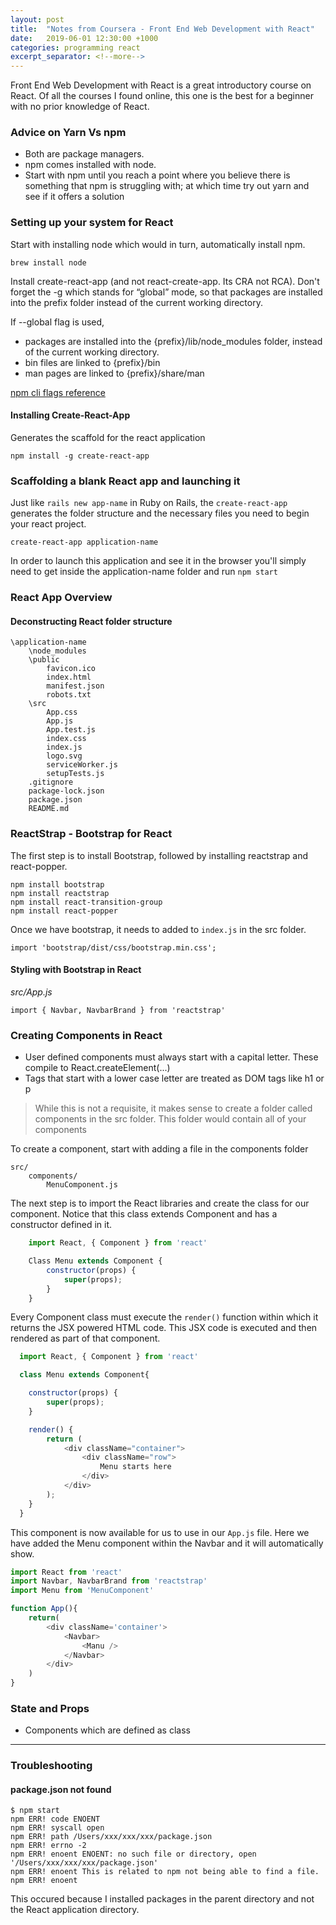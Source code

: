 ```yaml
---
layout: post
title:  "Notes from Coursera - Front End Web Development with React"
date:   2019-06-01 12:30:00 +1000
categories: programming react
excerpt_separator: <!--more-->
---
```


Front End Web Development with React is a great introductory course on React. Of all the courses I found online, this one is the best for a beginner with no prior knowledge of React.

<!--more-->

### Advice on Yarn Vs npm
- Both are package managers. 
- npm comes installed with node. 
- Start with npm until you reach a point where you believe there is something that npm is struggling with; at which time try out yarn and see if it offers a solution


### Setting up your system for React

Start with installing node which would in turn, automatically install npm.
```
brew install node
```

Install create-react-app (and not react-create-app. Its CRA not RCA). Don't forget the -g which stands for “global” mode, so that packages are installed into the prefix folder instead of the current working directory. 

If --global flag is used, 
- packages are installed into the {prefix}/lib/node_modules folder, instead of the current working directory.
- bin files are linked to {prefix}/bin
- man pages are linked to {prefix}/share/man 

[npm cli flags reference](https://docs.npmjs.com/using-npm/config.html)

#### Installing Create-React-App 
Generates the scaffold for the react application

```
npm install -g create-react-app
``` 

### Scaffolding a blank React app and launching it 
Just like `rails new app-name` in Ruby on Rails, the `create-react-app` generates the folder structure and the necessary files you need to begin your react project.

```
create-react-app application-name
```

In order to launch this application and see it in the browser you'll simply need to get inside the application-name folder and run `npm start`

### React App Overview

#### Deconstructing React folder structure
```
\application-name
	\node_modules
	\public
		favicon.ico
		index.html
		manifest.json
		robots.txt
	\src
		App.css
		App.js
		App.test.js
		index.css
		index.js
		logo.svg
		serviceWorker.js
		setupTests.js
	.gitignore
	package-lock.json
	package.json
	README.md
```

### ReactStrap - Bootstrap for React

The first step is to install Bootstrap, followed by installing reactstrap and react-popper. 

```
npm install bootstrap
npm install reactstrap
npm install react-transition-group
npm install react-popper
```

Once we have bootstrap, it needs to added to `index.js` in the src folder. 

```
import 'bootstrap/dist/css/bootstrap.min.css';
``` 

#### Styling with Bootstrap in React

_src/App.js_
```
import { Navbar, NavbarBrand } from 'reactstrap'
```

### Creating Components in React

- User defined components must always start with a capital letter. These compile to React.createElement(...) 
- Tags that start with a lower case letter are treated as DOM tags like h1 or p

> While this is not a requisite, it makes sense to create a folder called components in the src folder. This folder would contain all of your components

To create a component, start with  adding a file in the components folder
```
src/
	components/
		MenuComponent.js
```

The next step is to import the React libraries and create the class for our component. Notice that this class extends Component and has a constructor defined in it. 

```javascript
	import React, { Component } from 'react'

	Class Menu extends Component {
		constructor(props) {
			super(props);
		}
	}
```

Every Component class must execute the `render()` function within which it returns the JSX powered HTML code. This JSX code is executed and then rendered as part of that component. 

```javascript
  import React, { Component } from 'react'

  class Menu extends Component{

  	constructor(props) {
  		super(props);
  	}

  	render() {
  		return (
  			<div className="container">
  				<div className="row">
  					Menu starts here
  				</div>
  			</div>
  		);
  	}
  }
```

This component is now available for us to use in our `App.js` file. Here we have added the Menu component within the Navbar and it will automatically show.

```javascript
import React from 'react'
import Navbar, NavbarBrand from 'reactstrap'
import Menu from 'MenuComponent'

function App(){
	return(
		<div className='container'>
			<Navbar>
				<Manu />
			</Navbar>
		</div>
	)
}
``` 

### State and Props

- Components which are defined as class 

    

---
    
    
### Troubleshooting

#### package.json not found
```
$ npm start
npm ERR! code ENOENT
npm ERR! syscall open
npm ERR! path /Users/xxx/xxx/xxx/package.json
npm ERR! errno -2
npm ERR! enoent ENOENT: no such file or directory, open '/Users/xxx/xxx/xxx/package.json'
npm ERR! enoent This is related to npm not being able to find a file.
npm ERR! enoent 
```

This occured because I installed packages in the parent directory and not the React application directory. 